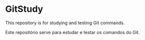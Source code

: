 # GitStudy
This repository is for studying and testing Git commands.

Este repositório serve para estudar e testar os comandos do Git.
